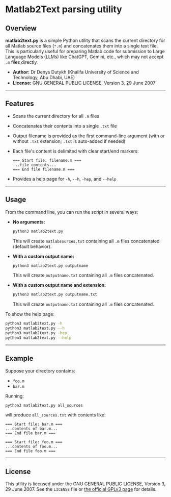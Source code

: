 # Matlab2Text parsing utility

## Overview

**matlab2text.py** is a simple Python utility that scans the current directory for all Matlab source files (`*.m`) and concatenates them into a single text file. This is particularly useful for preparing Matlab code for submission to Large Language Models (LLMs) like ChatGPT, Gemini, etc., which may not accept `.m` files directly.

- **Author:** Dr Denys Dutykh (Khalifa University of Science and Technology, Abu Dhabi, UAE)
- **License:** GNU GENERAL PUBLIC LICENSE, Version 3, 29 June 2007

---

## Features

- Scans the current directory for all `.m` files
- Concatenates their contents into a single `.txt` file
- Output filename is provided as the first command-line argument (with or without `.txt` extension; `.txt` is auto-added if needed)
- Each file's content is delimited with clear start/end markers:

  ```
  === Start file: filename.m ===
  ...file contents...
  === End file filename.m ===
  ```
- Provides a help page for `-h`, `--h`, `-hep`, and `--help`

---

## Usage

From the command line, you can run the script in several ways:

- **No arguments:**

  ```sh
  python3 matlab2text.py
  ```
  This will create `matlabsources.txt` containing all `.m` files concatenated (default behavior).

- **With a custom output name:**

  ```sh
  python3 matlab2text.py outputname
  ```
  This will create `outputname.txt` containing all `.m` files concatenated.

- **With a custom output name and extension:**

  ```sh
  python3 matlab2text.py outputname.txt
  ```
  This will create `outputname.txt` containing all `.m` files concatenated.

To show the help page:

```sh
python3 matlab2text.py -h
python3 matlab2text.py --h
python3 matlab2text.py -hep
python3 matlab2text.py --help
```

---

## Example

Suppose your directory contains:
- `foo.m`
- `bar.m`

Running:
```sh
python3 matlab2text.py all_sources
```
will produce `all_sources.txt` with contents like:

```
=== Start file: bar.m ===
...contents of bar.m...
=== End file bar.m ===

=== Start file: foo.m ===
...contents of foo.m...
=== End file foo.m ===
```

---

## License

This utility is licensed under the GNU GENERAL PUBLIC LICENSE, Version 3, 29 June 2007. See the `LICENSE` file or [the official GPLv3 page](https://www.gnu.org/licenses/gpl-3.0.html) for details.
